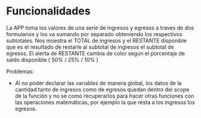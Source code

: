 # Funcionalidades

La APP toma los valores de una serie de ingresos y egresos a traves de dos formularios y los va sumando por separado obteniendo los respectivos subtotales.
Nos muestra el TOTAL de ingresos y el RESTANTE disponible que es el resultado de restarle al subtotal de ingresos el subtotal de egresos. El alerta de RESTANTE cambia de color según el porcentaje de saldo disponible ( 50% / 25% / 10% )

Problemas:

- Al no poder declarar las variables de manera global, los datos de la cantidad tanto de ingresos como de egresos quedan dentro del scope de la función y no sé como recuperarlos para hacer otras funciones con las operaciones matemáticas, por ejemplo la que resta a los ingresos los egresos.